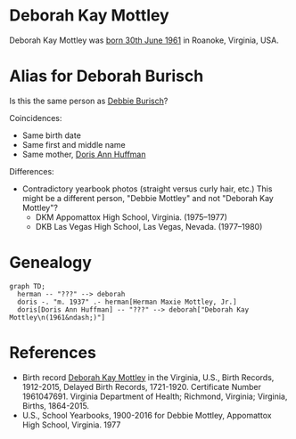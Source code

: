 # Deborah Kay Mottley

Deborah Kay Mottley was [born 30th June 1961](https://www.ancestry.com/discoveryui-content/view/3286172:9277) in Roanoke, Virginia, USA.

# Alias for Deborah Burisch

Is this the same person as [Debbie Burisch](burisch_deborah.md)?

Coincidences:

* Same birth date
* Same first and middle name
* Same mother, [Doris Ann Huffman](huffman_doris.md)

Differences:

* Contradictory yearbook photos (straight versus curly hair, etc.) This might be a different person, "Debbie Mottley" and not "Deborah Kay Mottley"?
  * DKM Appomattox High School, Virginia. (1975&ndash;1977)
  * DKB Las Vegas High School, Las Vegas, Nevada. (1977&ndash;1980)

# Genealogy

```mermaid
graph TD;
  herman -- "???" --> deborah
  doris -. "m. 1937" .- herman[Herman Maxie Mottley, Jr.]
  doris[Doris Ann Huffman] -- "???" --> deborah["Deborah Kay Mottley\n(1961&ndash;)"]
```



# References

- Birth record [Deborah Kay Mottley](https://www.ancestry.com/discoveryui-content/view/3286172:9277) in the Virginia, U.S., Birth Records, 1912-2015, Delayed Birth Records, 1721-1920. Certificate Number 1961047691. Virginia Department of  Health; Richmond, Virginia; Virginia, Births, 1864-2015.
- U.S., School Yearbooks, 1900-2016 for Debbie Mottley, Appomattox High School, Virginia. 1977